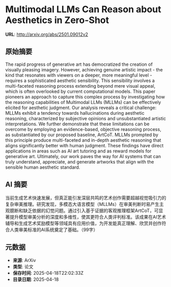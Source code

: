 # Multimodal LLMs Can Reason about Aesthetics in Zero-Shot

**URL**: http://arxiv.org/abs/2501.09012v2

## 原始摘要

The rapid progress of generative art has democratized the creation of
visually pleasing imagery. However, achieving genuine artistic impact - the
kind that resonates with viewers on a deeper, more meaningful level - requires
a sophisticated aesthetic sensibility. This sensibility involves a
multi-faceted reasoning process extending beyond mere visual appeal, which is
often overlooked by current computational models. This paper pioneers an
approach to capture this complex process by investigating how the reasoning
capabilities of Multimodal LLMs (MLLMs) can be effectively elicited for
aesthetic judgment. Our analysis reveals a critical challenge: MLLMs exhibit a
tendency towards hallucinations during aesthetic reasoning, characterized by
subjective opinions and unsubstantiated artistic interpretations. We further
demonstrate that these limitations can be overcome by employing an
evidence-based, objective reasoning process, as substantiated by our proposed
baseline, ArtCoT. MLLMs prompted by this principle produce multi-faceted and
in-depth aesthetic reasoning that aligns significantly better with human
judgment. These findings have direct applications in areas such as AI art
tutoring and as reward models for generative art. Ultimately, our work paves
the way for AI systems that can truly understand, appreciate, and generate
artworks that align with the sensible human aesthetic standard.


## AI 摘要

当前生成艺术快速发展，但真正能引发深层共鸣的艺术创作需要超越视觉吸引力的复杂审美推理。研究发现，多模态大语言模型（MLLMs）在审美判断时易产生主观臆断和缺乏依据的幻觉问题。通过引入基于证据的客观推理框架ArtCoT，可显著提升模型审美分析的深度和多维性，使其更符合人类评判标准。该成果在AI艺术辅导和生成艺术奖励模型等领域具有应用价值，为开发能真正理解、欣赏并创作符合人类审美标准的AI系统奠定了基础。（99字）

## 元数据

- **来源**: ArXiv
- **类型**: 论文
- **保存时间**: 2025-04-18T22:02:33Z
- **目录日期**: 2025-04-18
